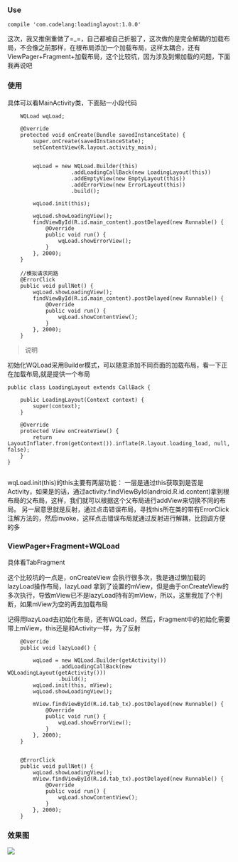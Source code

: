 ### Use
```
compile 'com.codelang:loadinglayout:1.0.0'
```

这次，我又推倒重做了=_=，自己都被自己折服了，这次做的是完全解耦的加载布局，不会像之前那样，在根布局添加一个加载布局，这样太耦合，还有ViewPager+Fragment+加载布局，这个比较坑，因为涉及到懒加载的问题，下面我再说吧

### 使用

具体可以看MainActivity类，下面贴一小段代码


```
    WQLoad wqLoad;

    @Override
    protected void onCreate(Bundle savedInstanceState) {
        super.onCreate(savedInstanceState);
        setContentView(R.layout.activity_main);


        wqLoad = new WQLoad.Builder(this)
                    .addLoadingCallBack(new LoadingLayout(this))
                    .addEmptyView(new EmptyLayout(this))
                    .addErrorView(new ErrorLayout(this))
                    .build();
                    
        wqLoad.init(this);

        wqLoad.showLoadingView();
        findViewById(R.id.main_content).postDelayed(new Runnable() {
            @Override
            public void run() {
                wqLoad.showErrorView();
            }
        }, 2000);
    }

    //模拟请求网路
    @ErrorClick
    public void pullNet() {
        wqLoad.showLoadingView();
        findViewById(R.id.main_content).postDelayed(new Runnable() {
            @Override
            public void run() {
                wqLoad.showContentView();
            }
        }, 2000);
    }

```

>说明

初始化WQLoad采用Builder模式，可以随意添加不同页面的加载布局，看一下正在加载布局,就是提供一个布局

```
public class LoadingLayout extends CallBack {

    public LoadingLayout(Context context) {
        super(context);
    }

    @Override
    protected View onCreateView() {
        return LayoutInflater.from(getContext()).inflate(R.layout.loading_load, null, false);
    }
}


```


 wqLoad.init(this)的this主要有两层功能：
 一层是通过this获取到是否是Activity，如果是的话，通过activity.findViewById(android.R.id.content)拿到根布局的父布局，这样，我们就可以根据这个父布局进行addView来切换不同的布局。
 另一层意思就是反射，通过点击错误布局，寻找this所在类的带有ErrorClick注解方法的，然后invoke，这样点击错误布局就通过反射进行解耦，比回调方便的多
 
 
 
### ViewPager+Fragment+WQLoad

具体看TabFragment

这个比较坑的一点是，onCreateView 会执行很多次，我是通过懒加载的lazyLoad操作布局，lazyLoad 拿到了设置的mView，但是由于onCreateView的多次执行，导致mView已不是lazyLoad持有的mView，所以，这里我加了个判断，如果mView为空的再去加载布局


记得用lazyLoad去初始化布局，还有WQLoad，然后，Fragment中的初始化需要带上mView，this还是和Activity一样，为了反射
```
    @Override
    public void lazyLoad() {

        wqLoad = new WQLoad.Builder(getActivity())
                .addLoadingCallBack(new WQLoadingLayout(getActivity()))
                .build();
        wqLoad.init(this, mView);
        wqLoad.showLoadingView();

        mView.findViewById(R.id.tab_tx).postDelayed(new Runnable() {
            @Override
            public void run() {
                wqLoad.showErrorView();
            }
        }, 2000);
    }


    @ErrorClick
    public void pullNet() {
        wqLoad.showLoadingView();
        mView.findViewById(R.id.tab_tx).postDelayed(new Runnable() {
            @Override
            public void run() {
                wqLoad.showContentView();
            }
        }, 2000);
    }

```

### 效果图

![](pic.gif)